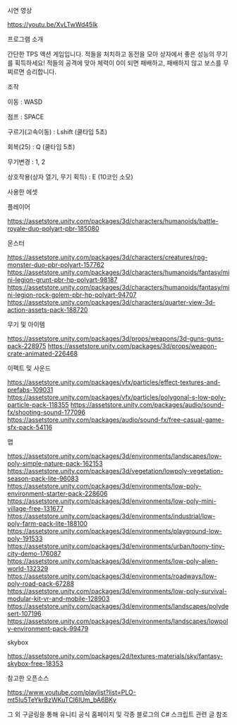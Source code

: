 시연 영상

https://youtu.be/XvLTwWd45Ik

프로그램 소개

간단한 TPS 액션 게임입니다.
적들을 처치하고 동전을 모아 상자에서 좋은 성능의 무기를 획득하세요!
적들의 공격에 맞아 체력이 0이 되면 패배하고, 패배하지 않고 보스를 무찌르면 승리합니다.

조작

이동 : WASD

점프 : SPACE

구르기(고속이동) : Lshift (쿨타임 5초)

회복(25) : Q (쿨타임 5초)

무기변경 : 1, 2

상호작용(상자 열기, 무기 획득) : E (10코인 소모)


사용한 에셋

플레이어

https://assetstore.unity.com/packages/3d/characters/humanoids/battle-royale-duo-polyart-pbr-185080

몬스터

https://assetstore.unity.com/packages/3d/characters/creatures/rpg-monster-duo-pbr-polyart-157762
https://assetstore.unity.com/packages/3d/characters/humanoids/fantasy/mini-legion-grunt-pbr-hp-polyart-98187
https://assetstore.unity.com/packages/3d/characters/humanoids/fantasy/mini-legion-rock-golem-pbr-hp-polyart-94707
https://assetstore.unity.com/packages/3d/characters/quarter-view-3d-action-assets-pack-188720

무기 및 아이템

https://assetstore.unity.com/packages/3d/props/weapons/3d-guns-guns-pack-228975
https://assetstore.unity.com/packages/3d/props/weapon-crate-animated-226468

이펙트 및 사운드

https://assetstore.unity.com/packages/vfx/particles/effect-textures-and-prefabs-109031
https://assetstore.unity.com/packages/vfx/particles/polygonal-s-low-poly-particle-pack-118355
https://assetstore.unity.com/packages/audio/sound-fx/shooting-sound-177096
https://assetstore.unity.com/packages/audio/sound-fx/free-casual-game-sfx-pack-54116

맵

https://assetstore.unity.com/packages/3d/environments/landscapes/low-poly-simple-nature-pack-162153
https://assetstore.unity.com/packages/3d/vegetation/lowpoly-vegetation-season-pack-lite-96083
https://assetstore.unity.com/packages/3d/environments/low-poly-environment-starter-pack-228606
https://assetstore.unity.com/packages/3d/environments/low-poly-mini-village-free-131677
https://assetstore.unity.com/packages/3d/environments/industrial/low-poly-farm-pack-lite-188100
https://assetstore.unity.com/packages/3d/environments/playground-low-poly-191533
https://assetstore.unity.com/packages/3d/environments/urban/toony-tiny-city-demo-176087
https://assetstore.unity.com/packages/3d/environments/low-poly-alien-world-132329
https://assetstore.unity.com/packages/3d/environments/roadways/low-poly-road-pack-67288
https://assetstore.unity.com/packages/3d/environments/low-poly-survival-modular-kit-vr-and-mobile-128903
https://assetstore.unity.com/packages/3d/environments/landscapes/polydesert-107196
https://assetstore.unity.com/packages/3d/environments/landscapes/lowpoly-environment-pack-99479

skybox

https://assetstore.unity.com/packages/2d/textures-materials/sky/fantasy-skybox-free-18353

참고한 오픈소스

https://www.youtube.com/playlist?list=PLO-mt5Iu5TeYkrBzWKuTCl6IUm_bA6BKy

그 외 구글링을 통해 유니티 공식 홈페이지 및 각종 블로그의 C# 스크립트 관련 글 참조

